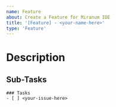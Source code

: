```yaml
---
name: Feature
about: Create a Feature for Miranum IDE
title: '[Feature] - <your-name-here>'
type: 'Feature'
---
```


# Description

<!-- Describe the Feature -->

## Sub-Tasks

<!-- Please list the required subtasks for this feature here --> 

```[tasklist]
### Tasks
- [ ] <your-issue-here>
```
